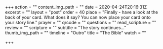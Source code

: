 +++
action = ""
content_img_path = ""
date = 2020-04-24T20:16:31Z
excerpt = ""
layout = "post"
order = 40
place = "Finally - have a look at the back of your card. What does it say? You can now place your card onto your story line."
prayer = ""
qrcode = ""
questions = ""
read_scripture = ""
review = ""
scripture = ""
subtitle = "The story continues..."
thumb_img_path = ""
timeline = "Outro"
title = "The Bible"
watch = ""

+++
